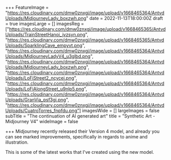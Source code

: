+++
FeatureImage = "https://res.cloudinary.com/dmw0znxgj/image/upload/v1668465364/AntvdUploads/MidjourneyLady_boxzwh.png"
date = 2022-11-13T18:00:00Z
draft = true
imagesLarge = []
imagesReg = ["https://res.cloudinary.com/dmw0znxgj/image/upload/v1668465365/AntvdUploads/TrainStreetHanoi_jvzsyn.png", "https://res.cloudinary.com/dmw0znxgj/image/upload/v1668465365/AntvdUploads/SparklingCave_empyvt.png", "https://res.cloudinary.com/dmw0znxgj/image/upload/v1668465364/AntvdUploads/MidjourneyLadyV4_u3glbd.png", "https://res.cloudinary.com/dmw0znxgj/image/upload/v1668465364/AntvdUploads/MidjourneyLady_boxzwh.png", "https://res.cloudinary.com/dmw0znxgj/image/upload/v1668465364/AntvdUploads/LoFiStreet2_ncycei.png", "https://res.cloudinary.com/dmw0znxgj/image/upload/v1668465364/AntvdUploads/LoFiAlongStreet_u9nlp5.png", "https://res.cloudinary.com/dmw0znxgj/image/upload/v1668465364/AntvdUploads/GranVia_psf3gi.png", "https://res.cloudinary.com/dmw0znxgj/image/upload/v1668465364/AntvdUploads/CuatroTorres_fnpfdu.png"]
imagesWide = []
largeImages = false
subTitle = "The continuation of AI generated art"
title = "Synthetic Art - Midjourney V4"
wideImage = false

+++
Midjourney recently released their Version 4 model, and already you can see marked improvements, specifically in regards to anime and illustration.

This is some of the latest works that I've created using the new model.